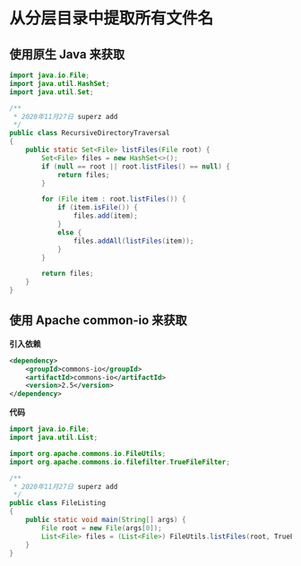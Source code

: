 <!--
 * @Github       : https://github.com/superzhc/BigData-A-Question
 * @Author       : SUPERZHC
 * @CreateDate   : 2020-11-27 08:37:43
 * @LastEditTime : 2020-11-27 08:53:01
 * @Copyright 2020 SUPERZHC
-->
# 从分层目录中提取所有文件名

## 使用原生 Java 来获取

```java
import java.io.File;
import java.util.HashSet;
import java.util.Set;

/**
 * 2020年11月27日 superz add
 */
public class RecursiveDirectoryTraversal
{
    public static Set<File> listFiles(File root) {
        Set<File> files = new HashSet<>();
        if (null == root || root.listFiles() == null) {
            return files;
        }

        for (File item : root.listFiles()) {
            if (item.isFile()) {
                files.add(item);
            }
            else {
                files.addAll(listFiles(item));
            }
        }

        return files;
    }
}
```

## 使用 Apache common-io 来获取

**引入依赖**

```xml
<dependency>
    <groupId>commons-io</groupId>
    <artifactId>commons-io</artifactId>
    <version>2.5</version>
</dependency>
```

**代码**

```java
import java.io.File;
import java.util.List;

import org.apache.commons.io.FileUtils;
import org.apache.commons.io.filefilter.TrueFileFilter;

/**
 * 2020年11月27日 superz add
 */
public class FileListing
{
    public static void main(String[] args) {
        File root = new File(args[0]);
        List<File> files = (List<File>) FileUtils.listFiles(root, TrueFileFilter.INSTANCE, TrueFileFilter.INSTANCE);
    }
}
```